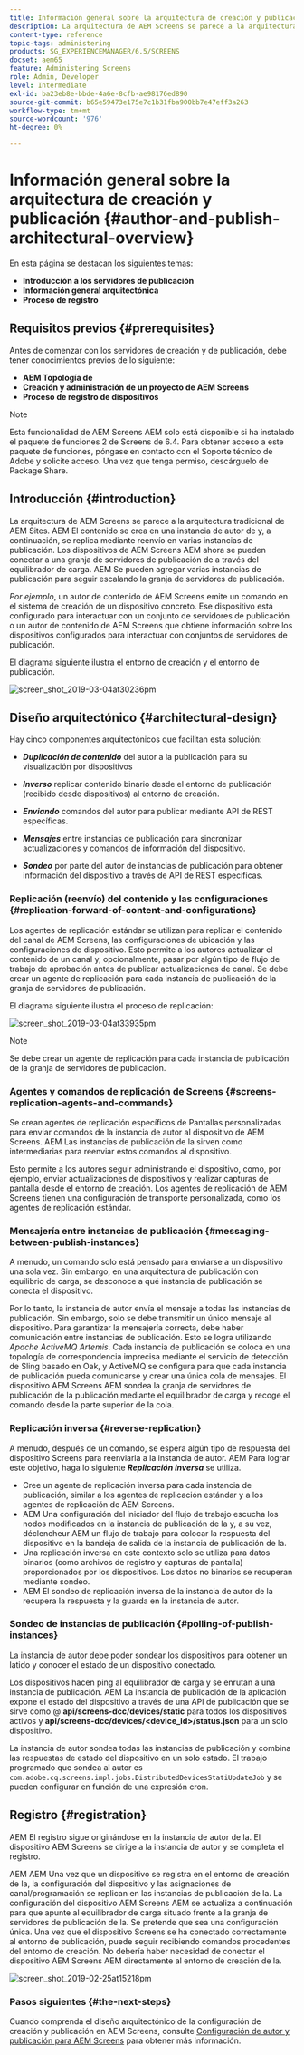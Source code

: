 ```yaml
---
title: Información general sobre la arquitectura de creación y publicación
description: La arquitectura de AEM Screens se parece a la arquitectura tradicional de AEM Sites. AEM El contenido se crea en una instancia de autor de y, a continuación, se replica mediante reenvío en varias instancias de publicación.
content-type: reference
topic-tags: administering
products: SG_EXPERIENCEMANAGER/6.5/SCREENS
docset: aem65
feature: Administering Screens
role: Admin, Developer
level: Intermediate
exl-id: ba23eb8e-bbde-4a6e-8cfb-ae98176ed890
source-git-commit: b65e59473e175e7c1b31fba900bb7e47eff3a263
workflow-type: tm+mt
source-wordcount: '976'
ht-degree: 0%

---
```


# Información general sobre la arquitectura de creación y publicación {#author-and-publish-architectural-overview}

En esta página se destacan los siguientes temas:

* **Introducción a los servidores de publicación**
* **Información general arquitectónica**
* **Proceso de registro**

## Requisitos previos {#prerequisites}

Antes de comenzar con los servidores de creación y de publicación, debe tener conocimientos previos de lo siguiente:

* **AEM Topología de**
* **Creación y administración de un proyecto de AEM Screens**
* **Proceso de registro de dispositivos**

>[!NOTE]
>
>Esta funcionalidad de AEM Screens AEM solo está disponible si ha instalado el paquete de funciones 2 de Screens de 6.4. Para obtener acceso a este paquete de funciones, póngase en contacto con el Soporte técnico de Adobe y solicite acceso. Una vez que tenga permiso, descárguelo de Package Share.

## Introducción {#introduction}

La arquitectura de AEM Screens se parece a la arquitectura tradicional de AEM Sites. AEM El contenido se crea en una instancia de autor de y, a continuación, se replica mediante reenvío en varias instancias de publicación. Los dispositivos de AEM Screens AEM ahora se pueden conectar a una granja de servidores de publicación de a través del equilibrador de carga. AEM Se pueden agregar varias instancias de publicación para seguir escalando la granja de servidores de publicación.

*Por ejemplo*, un autor de contenido de AEM Screens emite un comando en el sistema de creación de un dispositivo concreto. Ese dispositivo está configurado para interactuar con un conjunto de servidores de publicación o un autor de contenido de AEM Screens que obtiene información sobre los dispositivos configurados para interactuar con conjuntos de servidores de publicación.

El diagrama siguiente ilustra el entorno de creación y el entorno de publicación.

![screen_shot_2019-03-04at30236pm](assets/screen_shot_2019-03-04at30236pm.png)

## Diseño arquitectónico {#architectural-design}

Hay cinco componentes arquitectónicos que facilitan esta solución:

* ***Duplicación de contenido*** del autor a la publicación para su visualización por dispositivos

* ***Inverso*** replicar contenido binario desde el entorno de publicación (recibido desde dispositivos) al entorno de creación.
* ***Enviando*** comandos del autor para publicar mediante API de REST específicas.
* ***Mensajes*** entre instancias de publicación para sincronizar actualizaciones y comandos de información del dispositivo.
* ***Sondeo*** por parte del autor de instancias de publicación para obtener información del dispositivo a través de API de REST específicas.

### Replicación (reenvío) del contenido y las configuraciones  {#replication-forward-of-content-and-configurations}

Los agentes de replicación estándar se utilizan para replicar el contenido del canal de AEM Screens, las configuraciones de ubicación y las configuraciones de dispositivo. Esto permite a los autores actualizar el contenido de un canal y, opcionalmente, pasar por algún tipo de flujo de trabajo de aprobación antes de publicar actualizaciones de canal. Se debe crear un agente de replicación para cada instancia de publicación de la granja de servidores de publicación.

El diagrama siguiente ilustra el proceso de replicación:

![screen_shot_2019-03-04at33935pm](assets/screen_shot_2019-03-04at33935pm.png)

>[!NOTE]
>
>Se debe crear un agente de replicación para cada instancia de publicación de la granja de servidores de publicación.

### Agentes y comandos de replicación de Screens  {#screens-replication-agents-and-commands}

Se crean agentes de replicación específicos de Pantallas personalizadas para enviar comandos de la instancia de autor al dispositivo de AEM Screens. AEM Las instancias de publicación de la sirven como intermediarias para reenviar estos comandos al dispositivo.

Esto permite a los autores seguir administrando el dispositivo, como, por ejemplo, enviar actualizaciones de dispositivos y realizar capturas de pantalla desde el entorno de creación. Los agentes de replicación de AEM Screens tienen una configuración de transporte personalizada, como los agentes de replicación estándar.

### Mensajería entre instancias de publicación  {#messaging-between-publish-instances}

A menudo, un comando solo está pensado para enviarse a un dispositivo una sola vez. Sin embargo, en una arquitectura de publicación con equilibrio de carga, se desconoce a qué instancia de publicación se conecta el dispositivo.

Por lo tanto, la instancia de autor envía el mensaje a todas las instancias de publicación. Sin embargo, solo se debe transmitir un único mensaje al dispositivo. Para garantizar la mensajería correcta, debe haber comunicación entre instancias de publicación. Esto se logra utilizando *Apache ActiveMQ Artemis*. Cada instancia de publicación se coloca en una topología de correspondencia imprecisa mediante el servicio de detección de Sling basado en Oak, y ActiveMQ se configura para que cada instancia de publicación pueda comunicarse y crear una única cola de mensajes. El dispositivo AEM Screens AEM sondea la granja de servidores de publicación de la publicación mediante el equilibrador de carga y recoge el comando desde la parte superior de la cola.

### Replicación inversa {#reverse-replication}

A menudo, después de un comando, se espera algún tipo de respuesta del dispositivo Screens para reenviarla a la instancia de autor. AEM Para lograr este objetivo, haga lo siguiente ***Replicación inversa*** se utiliza.

* Cree un agente de replicación inversa para cada instancia de publicación, similar a los agentes de replicación estándar y a los agentes de replicación de AEM Screens.
* AEM Una configuración del iniciador del flujo de trabajo escucha los nodos modificados en la instancia de publicación de la y, a su vez, déclencheur AEM un flujo de trabajo para colocar la respuesta del dispositivo en la bandeja de salida de la instancia de publicación de la.
* Una replicación inversa en este contexto solo se utiliza para datos binarios (como archivos de registro y capturas de pantalla) proporcionados por los dispositivos. Los datos no binarios se recuperan mediante sondeo.
* AEM El sondeo de replicación inversa de la instancia de autor de la recupera la respuesta y la guarda en la instancia de autor.

### Sondeo de instancias de publicación  {#polling-of-publish-instances}

La instancia de autor debe poder sondear los dispositivos para obtener un latido y conocer el estado de un dispositivo conectado.

Los dispositivos hacen ping al equilibrador de carga y se enrutan a una instancia de publicación. AEM La instancia de publicación de la aplicación expone el estado del dispositivo a través de una API de publicación que se sirve como @ **api/screens-dcc/devices/static** para todos los dispositivos activos y **api/screens-dcc/devices/&lt;device_id>/status.json** para un solo dispositivo.

La instancia de autor sondea todas las instancias de publicación y combina las respuestas de estado del dispositivo en un solo estado. El trabajo programado que sondea al autor es `com.adobe.cq.screens.impl.jobs.DistributedDevicesStatiUpdateJob` y se pueden configurar en función de una expresión cron.

## Registro {#registration}

AEM El registro sigue originándose en la instancia de autor de la. El dispositivo AEM Screens se dirige a la instancia de autor y se completa el registro.

AEM AEM Una vez que un dispositivo se registra en el entorno de creación de la, la configuración del dispositivo y las asignaciones de canal/programación se replican en las instancias de publicación de la. La configuración del dispositivo AEM Screens AEM se actualiza a continuación para que apunte al equilibrador de carga situado frente a la granja de servidores de publicación de la. Se pretende que sea una configuración única. Una vez que el dispositivo Screens se ha conectado correctamente al entorno de publicación, puede seguir recibiendo comandos procedentes del entorno de creación. No debería haber necesidad de conectar el dispositivo AEM Screens AEM directamente al entorno de creación de la.

![screen_shot_2019-02-25at15218pm](assets/screen_shot_2019-02-25at15218pm.png)

### Pasos siguientes {#the-next-steps}

Cuando comprenda el diseño arquitectónico de la configuración de creación y publicación en AEM Screens, consulte [Configuración de autor y publicación para AEM Screens](author-and-publish.md) para obtener más información.
